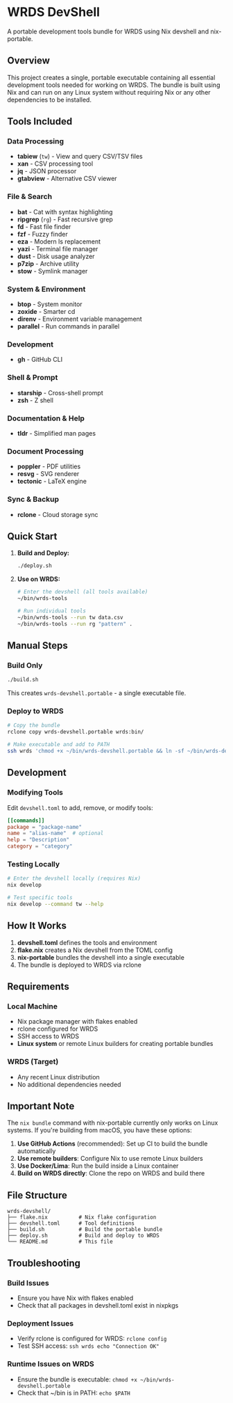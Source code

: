 # WRDS DevShell

A portable development tools bundle for WRDS using Nix devshell and nix-portable.

## Overview

This project creates a single, portable executable containing all essential development tools needed for working on WRDS. The bundle is built using Nix and can run on any Linux system without requiring Nix or any other dependencies to be installed.

## Tools Included

### Data Processing
- **tabiew** (`tw`) - View and query CSV/TSV files
- **xan** - CSV processing tool
- **jq** - JSON processor
- **gtabview** - Alternative CSV viewer

### File & Search
- **bat** - Cat with syntax highlighting
- **ripgrep** (`rg`) - Fast recursive grep
- **fd** - Fast file finder
- **fzf** - Fuzzy finder
- **eza** - Modern ls replacement
- **yazi** - Terminal file manager
- **dust** - Disk usage analyzer
- **p7zip** - Archive utility
- **stow** - Symlink manager

### System & Environment
- **btop** - System monitor
- **zoxide** - Smarter cd
- **direnv** - Environment variable management
- **parallel** - Run commands in parallel

### Development
- **gh** - GitHub CLI

### Shell & Prompt
- **starship** - Cross-shell prompt
- **zsh** - Z shell

### Documentation & Help
- **tldr** - Simplified man pages

### Document Processing
- **poppler** - PDF utilities
- **resvg** - SVG renderer
- **tectonic** - LaTeX engine

### Sync & Backup
- **rclone** - Cloud storage sync

## Quick Start

1. **Build and Deploy:**
   ```bash
   ./deploy.sh
   ```

2. **Use on WRDS:**
   ```bash
   # Enter the devshell (all tools available)
   ~/bin/wrds-tools

   # Run individual tools
   ~/bin/wrds-tools --run tw data.csv
   ~/bin/wrds-tools --run rg "pattern" .
   ```

## Manual Steps

### Build Only
```bash
./build.sh
```
This creates `wrds-devshell.portable` - a single executable file.

### Deploy to WRDS
```bash
# Copy the bundle
rclone copy wrds-devshell.portable wrds:bin/

# Make executable and add to PATH
ssh wrds 'chmod +x ~/bin/wrds-devshell.portable && ln -sf ~/bin/wrds-devshell.portable ~/bin/wrds-tools'
```

## Development

### Modifying Tools

Edit `devshell.toml` to add, remove, or modify tools:

```toml
[[commands]]
package = "package-name"
name = "alias-name"  # optional
help = "Description"
category = "category"
```

### Testing Locally

```bash
# Enter the devshell locally (requires Nix)
nix develop

# Test specific tools
nix develop --command tw --help
```

## How It Works

1. **devshell.toml** defines the tools and environment
2. **flake.nix** creates a Nix devshell from the TOML config
3. **nix-portable** bundles the devshell into a single executable
4. The bundle is deployed to WRDS via rclone

## Requirements

### Local Machine
- Nix package manager with flakes enabled
- rclone configured for WRDS
- SSH access to WRDS
- **Linux system** or remote Linux builders for creating portable bundles

### WRDS (Target)
- Any recent Linux distribution
- No additional dependencies needed

## Important Note

The `nix bundle` command with nix-portable currently only works on Linux systems. If you're building from macOS, you have these options:

1. **Use GitHub Actions** (recommended): Set up CI to build the bundle automatically
2. **Use remote builders**: Configure Nix to use remote Linux builders
3. **Use Docker/Lima**: Run the build inside a Linux container
4. **Build on WRDS directly**: Clone the repo on WRDS and build there

## File Structure

```
wrds-devshell/
├── flake.nix          # Nix flake configuration
├── devshell.toml      # Tool definitions
├── build.sh           # Build the portable bundle
├── deploy.sh          # Build and deploy to WRDS
└── README.md          # This file
```

## Troubleshooting

### Build Issues
- Ensure you have Nix with flakes enabled
- Check that all packages in devshell.toml exist in nixpkgs

### Deployment Issues
- Verify rclone is configured for WRDS: `rclone config`
- Test SSH access: `ssh wrds echo "Connection OK"`

### Runtime Issues on WRDS
- Ensure the bundle is executable: `chmod +x ~/bin/wrds-devshell.portable`
- Check that ~/bin is in PATH: `echo $PATH`